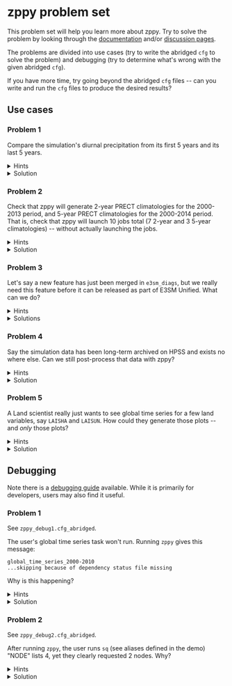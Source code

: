 # zppy problem set

This problem set will help you learn more about zppy.
Try to solve the problem by looking through the
[documentation](https://docs.e3sm.org/zppy) and/or [discussion pages](https://github.com/E3SM-Project/zppy/discussions).

The problems are divided into use cases (try to write the abridged `cfg` to solve the problem) and
debugging (try to determine what's wrong with the given abridged `cfg`).

If you have more time, try going beyond the abridged `cfg` files --
can you write and run the `cfg` files to produce the desired results?

## Use cases

### Problem 1
Compare the simulation's diurnal precipitation from its first 5 years and its last 5 years.

<details>
<summary>Hints</summary>

What set do we need to run from E3SM Diags to do this? What variable do we need to process?

Figuring out how to do this problem will help if you want to compare output from two different models one day.
What feature of e3sm_diags would be useful for that?

What parameters does the "diurnal_cycle" set need? Look for it in comments in the [parameter list](https://docs.e3sm.org/zppy/_build/html/main/parameters.html)

What should the `run_type` parameter be set to?

What parameters does the "model_vs_model" need? Look for it in comments in the [parameter list](https://docs.e3sm.org/zppy/_build/html/main/parameters.html)
</details>

<details>
<summary>Solution</summary>

See `zppy_use_case1.cfg_abridged`.

</details>

### Problem 2
Check that zppy will generate 2-year PRECT climatologies for the 2000-2013 period,
and 5-year PRECT climatologies for the 2000-2014 period.
That is, check that zppy will launch 10 jobs total (7 2-year and 3 5-year climatologies) --
without actually launching the jobs.

<details>
<summary>Hints</summary>

Is there a [parameter](https://docs.e3sm.org/zppy/_build/html/main/parameters.html) that could help with this?

</details>

<details>
<summary>Solution</summary>

Set `dry_run` to True if you want to see what zppy will do, without actually launching batch jobs.

See `zppy_use_case2.cfg_abridged`.

</details>

### Problem 3
Let's say a new feature has just been merged in `e3sm_diags`,
but we really need this feature before it can be released as part of E3SM Unified.
What can we do?

<details>
<summary>Hints</summary>

Is there a [parameter](https://docs.e3sm.org/zppy/_build/html/main/parameters.html) that could help with this?

Could we create a [custom environment](https://docs.e3sm.org/e3sm_diags/_build/html/master/install.html#b-development-environment) for `e3sm_diags`?

</details>

<details>
<summary>Solutions</summary>

When `environment_commands` is left blank, the latest E3SM Unified environment will be used.
Alternatively, you can set this to be a different value.
This is very useful if you need to use a version of a package that hasn't been integrated into E3SM Unified yet.
To use a custom conda environment, you can set:
```
environment_commands="source <path to conda.sh>; conda activate <custom environment>"
```

See the [discussions page](https://github.com/E3SM-Project/zppy/discussions/570) for more information.

</details>

### Problem 4
Say the simulation data has been long-term archived on HPSS and exists no where else. 
Can we still post-process that data with zppy?

<details>
<summary>Hints</summary>

If a simulation has been long-term archived to HPSS, it must be case that it can be re-extracted from there.

What other tool in the E3SM Unified environment might be helpful here?

</details>

<details>
<summary>Solution</summary>

We can run `zstash extract` -- see the [zstash demo](https://github.com/E3SM-Project/zstash/blob/add-tutorial-materials/tutorial_materials/ztash_demo.md). Now, with the data locally, in our `cfg` we can simply set:
```
input = <path to extracted simulation output>
```
</details>

### Problem 5
A Land scientist really just wants to see global time series for a few land variables,
say `LAISHA` and `LAISUN`.
How could they generate those plots -- and _only_ those plots?

<details>
<summary>Hints</summary>

What [parameters](https://docs.e3sm.org/zppy/_build/html/main/parameters.html) might be useful here?

</details>

<details>
<summary>Solution</summary>

We can use the `plots_lnd` parameter to set the land variables
and the `plots_original` parameter to turn off the standard plots.

See `zppy_use_case5.cfg_abridged`.

</details>

## Debugging

Note there is a [debugging guide](https://github.com/E3SM-Project/zppy/discussions/573) available.
While it is primarily for developers, users may also find it useful.

### Problem 1
See `zppy_debug1.cfg_abridged`.

The user's global time series task won't run.
Running `zppy` gives this message:
```
global_time_series_2000-2010
...skipping because of dependency status file missing
```
Why is this happening?

<details>
<summary>Hints</summary>

What parameter in the [parameter list](https://docs.e3sm.org/zppy/_build/html/main/parameters.html)
tells us the increments of the time series?

Does that value need to match up with something? Checking the [discussions page](https://github.com/E3SM-Project/zppy/discussions/366) might be helpful.

</details>

<details>
<summary>Solution</summary>

Change `ts_num_years = 5` to match the `atm_monthly_glb` overriding of `years`: we actually want `ts_num_years = 10`.

</details>

### Problem 2

See `zppy_debug2.cfg_abridged`.

After running `zppy`, the user runs `sq` (see aliases defined in the demo)
"NODE" lists 4, yet they clearly requested 2 nodes. Why?


<details>
<summary>Hints</summary>

Did we actually request 2 nodes? Can the [parameter list](https://docs.e3sm.org/zppy/_build/html/main/parameters.html) offer some insights to what's going on?

Search for the comment "NOTE: always overrides value in [default]" in the parameter list.

</details>

<details>
<summary>Solution</Summary>

In general, parameters don't have to be defined twice in a zppy cfg.
However, there are a few important exceptions.
These are noted with the "NOTE: always overrides value in [default]" comment in `default.ini`.
These are parameters defined multiple places throughout default.ini
Some tasks have typical default values, so in most use cases, the value overriding makes sense.

For example, in a typical use case, a user will probably have `nodes = 1` (as is the default in `default.ini`).
But often they'll want `nodes = 4` for the `[climo]` task.
Thus, it was decided that `[climo]`'s default would be 4 nodes.
This has the unfortunate side effect of `[climo]`'s default of 4 nodes overriding a `nodes` value in the user's own `cfg`.

See [this pull request](https://github.com/E3SM-Project/zppy/pull/204) for more discussion on this topic.

We just need to move `nodes = 2` to under `[[ atm_monthly_180x360_aave ]]` or under `[climo]`.

</details>
